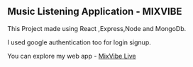 ## Music Listening Application - MIXVIBE

This Project made using React ,Express,Node and MongoDb.

I used google authentication too for login signup.

You can explore my web app - [MixVibe Live](https://mixvibe.vercel.app)
